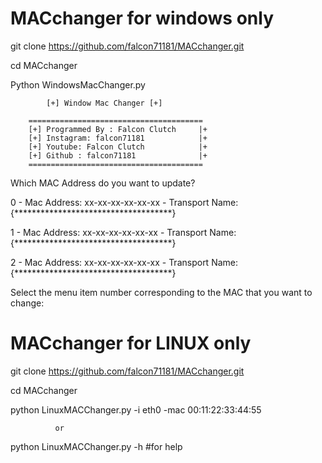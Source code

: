 # MACchanger for windows only



git clone https://github.com/falcon71181/MACchanger.git

cd MACchanger

Python WindowsMacChanger.py




            [+] Window Mac Changer [+]
          
        ======================================= 
        [+] Programmed By : Falcon Clutch     |+
        [+] Instagram: falcon71181            |+
        [+] Youtube: Falcon Clutch            |+
        [+] Github : falcon71181              |+
        =======================================


Which MAC Address do you want to update?


0 - Mac Address: xx-xx-xx-xx-xx-xx - Transport Name: {************************************}


1 - Mac Address: xx-xx-xx-xx-xx-xx - Transport Name: {************************************}


2 - Mac Address: xx-xx-xx-xx-xx-xx - Transport Name: {************************************}


Select the menu item number corresponding to the MAC that you want to change:
    
    
  # MACchanger for LINUX only



git clone https://github.com/falcon71181/MACchanger.git

cd MACchanger

python LinuxMACChanger.py -i eth0 -mac 00:11:22:33:44:55

              or
              
python LinuxMACChanger.py -h   #for help
